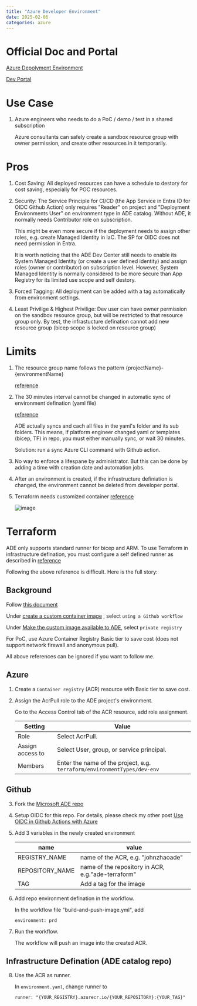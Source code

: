 ```yaml
---
title: "Azure Developer Environment"
date: 2025-02-06
categories: azure
---
```


# Official Doc and Portal
[Azure Depolyment Environment](https://learn.microsoft.com/en-us/azure/deployment-environments/)

[Dev Portal](https://devportal.microsoft.com/)

# Use Case

1.  Azure engineers who needs to do a PoC / demo / test in a shared subscription
    
    Azure consultants can safely create a sandbox resource group with owner permission, and create other resources in it temporarily. 


# Pros

1.  Cost Saving: All deployed resources can have a schedule to destory for cost saving, especially for POC resources.

2.  Security: The Service Principle for CI/CD (the App Service in Entra ID for OIDC Github Action) only requires "Reader" on project and "Deployment Environments User" on environment type in ADE catalog. Without ADE, it normally needs Contributor role on subscription.

    This might be even more secure if the deployment needs to assign other roles, e.g. create Managed Identity in IaC. The SP for OIDC does not need permission in Entra.

    It is worth noticing that the ADE Dev Center still needs to enable its System Managed Identity (or create a user defined identity) and assign roles (owner or contributor) on subscription level. However, System Managed Identity is normally considered to be more secure than App Registry for its limited use scope and self destory. 

3.  Forced Tagging: All deployment can be added with a tag automatically from environment settings.

4.  Least Privilige & Highest Privilige: Dev user can have owner permission on the sandbox resource group, but will be restricted to that resource group only. By test, the infrastucture defination cannot add new resource group (bicep scope is locked on resource group)

# Limits
1.  The resource group name follows the pattern {projectName}-           {environmentName} 

    [reference](https://learn.microsoft.com/en-us/azure/deployment-environments/quickstart-create-access-environments?tabs=no-existing-environments#:~:text=The%20resource%20group%20name%20follows%20the%20pattern%20%7BprojectName%7D%2D%7BenvironmentName%7D)

2. The 30 minutes interval cannot be changed in automatic sync of environment defination (yaml file) 

    [reference](https://learn.microsoft.com/en-us/azure/deployment-environments/best-practice-catalog-structure#update--environment-definitions-and-sync-changes)

    ADE actually syncs and cach all files in the yaml's folder and its sub folders. This means, if platform engineer changed yaml or templates (bicep, TF) in repo, you must either manually sync, or wait 30 minutes.

    Solution: run a sync Azure CLI command with Github action.

3.  No way to enforce a lifespane by administrator. But this can be done by adding a time with creation date and automation jobs.

4.  After an environment is created, if the infrastructure definiation is changed, the environment cannot be deleted from developer portal.


5.  Terraform needs customized container 
    [reference](https://learn.microsoft.com/en-us/azure/deployment-environments/configure-environment-definition#:~:text=ADE%20supports%20custom%20container%20images%20for%20environment%20deployments%2C%20which%20can%20help%20deploy%20IaC%20frameworks%20such%20as%20Pulumi%20and%20Terraform.)

    ![image](../../../../assets/tf_custom_container.jpg) 


# Terraform

ADE only supports standard runner for bicep and ARM. To use Terraform in infrastructure defination, you must configure a self defined runner as described in [reference](https://learn.microsoft.com/en-us/azure/deployment-environments/how-to-configure-extensibility-model-custom-image?tabs=custom-script%2Cterraform-script%2Cprivate-registry&pivots=terraform)

Following the above reference is difficult. Here is the full story:

## Background

Follow [this document](https://learn.microsoft.com/en-us/azure/deployment-environments/how-to-configure-extensibility-model-custom-image?tabs=custom-script%2Cgithub-workflow%2Cprivate-registry&pivots=terraform) 

Under [create a custom container image](https://learn.microsoft.com/en-us/azure/deployment-environments/how-to-configure-extensibility-model-custom-image?tabs=custom-script%2Cgithub-workflow%2Cprivate-registry&pivots=terraform#create-a-custom-container-image-1) , select ``using a Github workflow``

Under [Make the custom image available to ADE](https://learn.microsoft.com/en-us/azure/deployment-environments/how-to-configure-extensibility-model-custom-image?tabs=custom-script%2Cgithub-workflow%2Cprivate-registry&pivots=terraform#make-the-custom-image-available-to-ade), select ``private registry``

For PoC, use Azure Container Registry Basic tier to save cost (does not support network firewall and anonymous pull).

All above references can be ignored if you want to follow me.

## Azure
1.  Create a ``Container registry`` (ACR) resource with Basic tier to save cost.

2.  Assign the AcrPull role to the ADE project's environment.

    Go to the Access Control tab of the ACR resource, add role assignment. 

    |Setting|	Value|
    | -------- | ------- |
    |Role|	Select AcrPull.|
    |Assign access to|	Select User, group, or service principal.|
    |Members	|Enter the name of the project, e.g. ``terraform/environmentTypes/dev-env ``|

## Github
3.  Fork the [Microsoft ADE repo](https://github.com/Azure/ade-extensibility-model-terraform) 

4.  Setup OIDC for this repo. For details, please check my other post [Use OIDC in Github Actions with Azure](https://zhao-zongyuan.github.io/website/github/2025/02/217/github-azure-oidc.html)

5. Add 3 variables in the newly created environment

    |name|value|
    | -------- | ------- |
    |REGISTRY_NAME|name of the ACR, e.g. "johnzhaoade"|
    |REPOSITORY_NAME|name of the repository in ACR, e.g."ade-terraform"|
    |TAG|Add a tag for the image|

6. Add repo environment defination in the workflow.

    In the workflow file "build-and-push-image.yml", add 

    ```
    environment: prd
    ```

7.  Run the workflow.

    The workflow will push an image into the created ACR.

## Infrastructure Defination (ADE catalog repo)

8.  Use the ACR as runner.

    In ``environment.yaml``, change runner to 

    ```
    runner: "{YOUR_REGISTRY}.azurecr.io/{YOUR_REPOSITORY}:{YOUR_TAG}"
    ```

